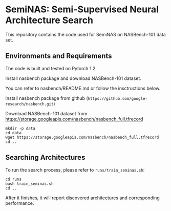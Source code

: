 # SemiNAS: Semi-Supervised Neural Architecture Search

This repository contains the code used for SemiNAS on NASBench-101 data set.


## Environments and Requirements
The code is built and tested on Pytorch 1.2

Install nasbench package and download NASBench-101 dataset. 

You can refer to nasbench/README.md or follow the insctructions below.

Install nasbench package from github (`https://github.com/google-research/nasbench.git`)

Download NASBench-101 dataset from https://storage.googleapis.com/nasbench/nasbench_full.tfrecord
```
mkdir -p data
cd data
wget https://storage.googleapis.com/nasbench/nasbench_full.tfrecord
cd ..
```

## Searching Architectures
To run the search process, please refer to `runs/train_seminas.sh`:
```
cd runs
bash train_seminas.sh
cd ..
```
After it finishes, it will report discovered architectures and corresponding performance.